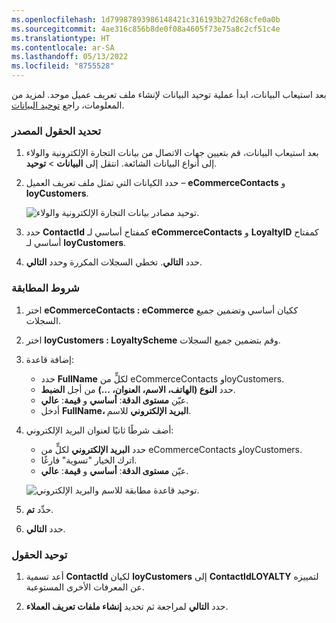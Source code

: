 ```yaml
---
ms.openlocfilehash: 1d79987893986148421c316193b27d268cfe0a0b
ms.sourcegitcommit: 4ae316c856b8de0f08a4605f73e75a8c2cf51c4e
ms.translationtype: HT
ms.contentlocale: ar-SA
ms.lasthandoff: 05/13/2022
ms.locfileid: "8755528"
---
```

بعد استيعاب البيانات، ابدأ عملية توحيد البيانات لإنشاء ملف تعريف عميل موحد. لمزيد من المعلومات، راجع [توحيد البيانات](../data-unification.md).

### <a name="select-source-fields"></a>تحديد الحقول المصدر

1. بعد استيعاب البيانات، قم بتعيين جهات الاتصال من بيانات التجارة الإلكترونية والولاء إلى أنواع البيانات الشائعة. انتقل إلى **البيانات** > **توحيد**.

1. حدد الكيانات التي تمثل ملف تعريف العميل – **eCommerceContacts** و **loyCustomers**.

   ![توحيد مصادر بيانات التجارة الإلكترونية والولاء.](../media/unify-ecommerce-loyalty.png)

1. حدد **ContactId** كمفتاح أساسي لـ **eCommerceContacts** و **LoyaltyID** كمفتاح أساسي لـ **loyCustomers**.

1. حدد **التالي**. تخطي السجلات المكررة وحدد **التالي**.

### <a name="match-conditions"></a>شروط المطابقة

1. اختر **eCommerceContacts : eCommerce** ككيان أساسي وتضمين جميع السجلات.

1. اختر **loyCustomers : LoyaltyScheme** وقم بتضمين جميع السجلات.

1. إضافة قاعدة:
   - حدد **FullName** لكلٍّ من eCommerceContacts وloyCustomers.
   - حدد **النوع (الهاتف، الاسم، العنوان، ...)** من أجل **الضبط**.
   - عيّن **مستوى الدقة**: **أساسي** و **قيمة**: **عالي**.
   - أدخل **FullName، البريد الإلكتروني** للاسم.

1. أضف شرطًا ثانيًا لعنوان البريد الإلكتروني:
   - حدد **البريد الإلكتروني** لكلٍّ من eCommerceContacts وloyCustomers.
   - اترك الخيار "تسوية" فارغًا.
   - عيّن **مستوى الدقة**: **أساسي** و **قيمة**: **عالي**.

   ![توحيد قاعدة مطابقة للاسم والبريد الإلكتروني.](../media/unify-match-rule.png)

1. حدِّد **تم**.

1. حدد **التالي**.

### <a name="unify-fields"></a>توحيد الحقول

1. أعد تسمية **ContactId** لكيان **loyCustomers** إلى **ContactIdLOYALTY** لتمييزه عن المعرفات الأخرى المستوعبة.

1. حدد **التالي** لمراجعة ثم تحديد **إنشاء ملفات تعريف العملاء**.
